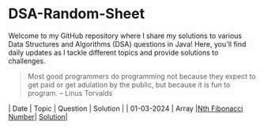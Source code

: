 # DSA-Random-Sheet
Welcome to my GitHub repository where I share my solutions to various Data Structures and Algorithms (DSA) questions in Java! Here, you'll find daily updates as I tackle different topics and provide solutions to challenges.
> Most good programmers do programming not because they expect to get paid or get adulation by the public, but because it is fun to program. – Linus Torvalds

| Date       | Topic         | Question                                  | Solution                                    |
| 01-03-2024 | Array         |[Nth Fibonacci Number](https://www.geeksforgeeks.org/problems/nth-fibonacci-number1335/1?page=1)| [Solution](https://github.com/Yashin08/DSA-Random-Sheet/blob/ccac83cfbcf627f8cbe06e00e2fea413c45c0618/GFG_Nth_Fibonacci_Number.java)|
